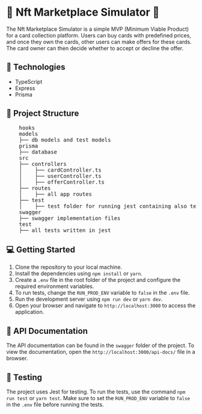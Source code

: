 # 🌟 Nft Marketplace Simulator 🌟

The Nft Marketplace Simulator is a simple MVP (Minimum Viable Product) for a card collection platform. Users can buy cards with predefined prices, and once they own the cards, other users can make offers for these cards. The card owner can then decide whether to accept or decline the offer.

## 🚀 Technologies

- TypeScript
- Express
- Prisma

## 📁 Project Structure


<pre>
    hooks
    models
    ├── db models and test models
    prisma
    ├── database
    src
    ├── controllers
    │    ├── cardController.ts
    │    ├── userController.ts
    │    ├── offerController.ts
    ├── routes
    │    ├── all app routes
    ├── test
    │    ├── test folder for running jest containing also test controllers
    swagger
    ├── swagger implementation files
    test
    ├── all tests written in jest
</pre>


## 💻 Getting Started

1. Clone the repository to your local machine.
2. Install the dependencies using `npm install` or `yarn`.
3. Create a `.env` file in the root folder of the project and configure the required environment variables.
4. To run tests, change the `RUN_PROD_ENV` variable to `false` in the `.env` file.
5. Run the development server using `npm run dev` or `yarn dev`.
6. Open your browser and navigate to `http://localhost:3000` to access the application.

## 📝 API Documentation

The API documentation can be found in the `swagger` folder of the project. To view the documentation, open the `http://localhost:3000/api-docs/` file in a browser.

## 🧪 Testing

The project uses Jest for testing. To run the tests, use the command `npm run test` or `yarn test`. Make sure to set the `RUN_PROD_ENV` variable to `false` in the `.env` file before running the tests.
